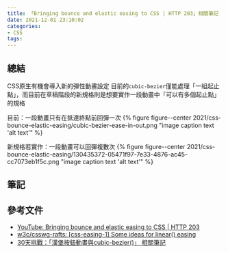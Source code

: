 ```yaml
---
title: 「Bringing bounce and elastic easing to CSS | HTTP 203」相關筆記
date: 2021-12-01 23:10:02
categories:
- CSS
tags:
---
```


## 總結
CSS原生有機會導入新的彈性動畫設定
目前的`cubic-bezier`僅能處理「一組起止點」，而目前在草稿階段的新規格則是想要實作一段動畫中「可以有多個起止點」的規格

目前：一段動畫只有在抵達終點前回彈一次
{% figure figure--center 2021/css-bounce-elastic-easing/cubic-bezier-ease-in-out.png "image caption text 'alt text'" %}

新規格若實作：一段動畫可以回彈複數次
{% figure figure--center 2021/css-bounce-elastic-easing/130435372-05471f97-7e33-4876-ac45-cc7073eb1f5c.png "image caption text 'alt text'" %}


## 筆記


## 參考文件
- [YouTube: Bringing bounce and elastic easing to CSS | HTTP 203](https://youtu.be/8FuafvJLDpM)
- [w3c/csswg-rafts: [css-easing-1] Some ideas for linear() easing](https://github.com/w3c/csswg-drafts/pull/6533)
- [30天挑戰：「漢堡按鈕動畫與cubic-bezier()」 相關筆記](https://tzynwang.github.io/2021/ithome2021-7-cubic-bezier/)